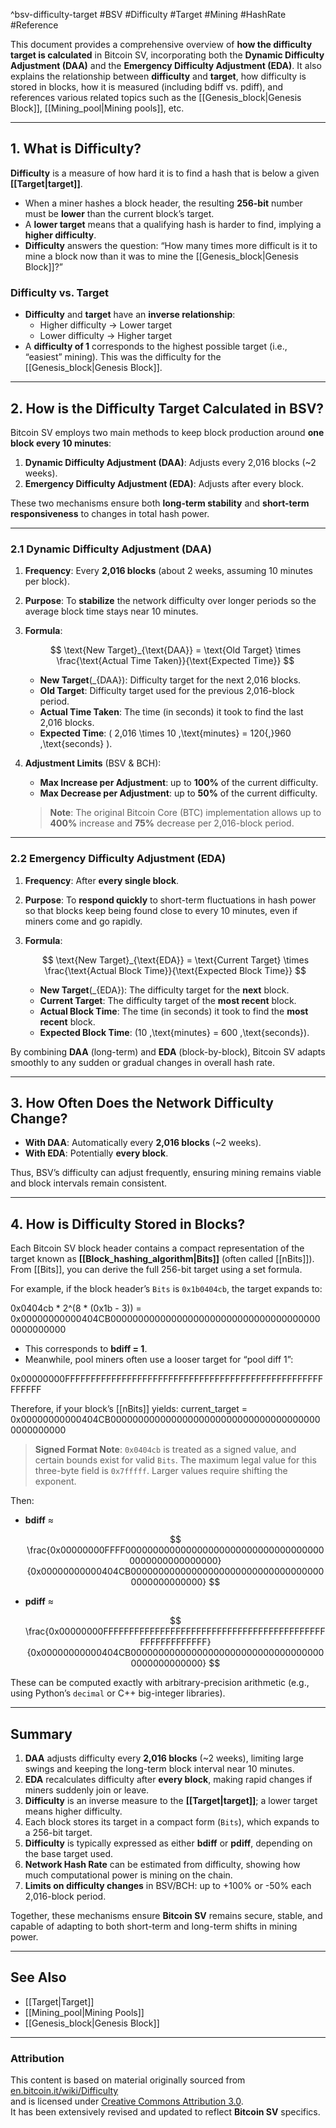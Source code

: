 
^bsv-difficulty-target
#BSV #Difficulty #Target #Mining #HashRate #Reference

This document provides a comprehensive overview of **how the difficulty target is calculated** in Bitcoin SV, incorporating both the **Dynamic Difficulty Adjustment (DAA)** and the **Emergency Difficulty Adjustment (EDA)**. It also explains the relationship between **difficulty** and **target**, how difficulty is stored in blocks, how it is measured (including bdiff vs. pdiff), and references various related topics such as the [[Genesis_block|Genesis Block]], [[Mining_pool|Mining pools]], etc.

---

## 1. What is Difficulty?

**Difficulty** is a measure of how hard it is to find a hash that is below a given **[[Target|target]]**.  

- When a miner hashes a block header, the resulting **256-bit** number must be **lower** than the current block’s target.
- A **lower target** means that a qualifying hash is harder to find, implying a **higher difficulty**.
- **Difficulty** answers the question: “How many times more difficult is it to mine a block now than it was to mine the [[Genesis_block|Genesis Block]]?”

### Difficulty vs. Target

- **Difficulty** and **target** have an **inverse relationship**:
  - Higher difficulty → Lower target
  - Lower difficulty → Higher target
- A **difficulty of 1** corresponds to the highest possible target (i.e., “easiest” mining). This was the difficulty for the [[Genesis_block|Genesis Block]].

---

## 2. How is the Difficulty Target Calculated in BSV?

Bitcoin SV employs two main methods to keep block production around **one block every 10 minutes**:

1. **Dynamic Difficulty Adjustment (DAA)**: Adjusts every 2,016 blocks (~2 weeks).
2. **Emergency Difficulty Adjustment (EDA)**: Adjusts after every block.

These two mechanisms ensure both **long-term stability** and **short-term responsiveness** to changes in total hash power.

---

### 2.1 Dynamic Difficulty Adjustment (DAA)

1. **Frequency**: Every **2,016 blocks** (about 2 weeks, assuming 10 minutes per block).  
2. **Purpose**: To **stabilize** the network difficulty over longer periods so the average block time stays near 10 minutes.  
3. **Formula**:

   $$
   \text{New Target}_{\text{DAA}} 
   = \text{Old Target} \times 
     \frac{\text{Actual Time Taken}}{\text{Expected Time}}
   $$

   - **New Target**\(_{DAA}\): Difficulty target for the next 2,016 blocks.
   - **Old Target**: Difficulty target used for the previous 2,016-block period.
   - **Actual Time Taken**: The time (in seconds) it took to find the last 2,016 blocks.
   - **Expected Time**: \( 2,016 \times 10 \,\text{minutes} = 120{,}960 \,\text{seconds} \).

4. **Adjustment Limits** (BSV & BCH):  
   - **Max Increase per Adjustment**: up to **100%** of the current difficulty.  
   - **Max Decrease per Adjustment**: up to **50%** of the current difficulty.

   > **Note**: The original Bitcoin Core (BTC) implementation allows up to **400%** increase and **75%** decrease per 2,016-block period.

---

### 2.2 Emergency Difficulty Adjustment (EDA)

1. **Frequency**: After **every single block**.  
2. **Purpose**: To **respond quickly** to short-term fluctuations in hash power so that blocks keep being found close to every 10 minutes, even if miners come and go rapidly.  
3. **Formula**:

   $$
   \text{New Target}_{\text{EDA}} 
   = \text{Current Target} \times 
     \frac{\text{Actual Block Time}}{\text{Expected Block Time}}
   $$

   - **New Target**\(_{EDA}\): The difficulty target for the **next** block.
   - **Current Target**: The difficulty target of the **most recent** block.
   - **Actual Block Time**: The time (in seconds) it took to find the **most recent** block.
   - **Expected Block Time**: \(10 \,\text{minutes} = 600 \,\text{seconds}\).

By combining **DAA** (long-term) and **EDA** (block-by-block), Bitcoin SV adapts smoothly to any sudden or gradual changes in overall hash rate.

---

## 3. How Often Does the Network Difficulty Change?

- **With DAA**: Automatically every **2,016 blocks** (~2 weeks).
- **With EDA**: Potentially **every block**.

Thus, BSV’s difficulty can adjust frequently, ensuring mining remains viable and block intervals remain consistent.

---

## 4. How is Difficulty Stored in Blocks?

Each Bitcoin SV block header contains a compact representation of the target known as **[[Block_hashing_algorithm|Bits]]** (often called [[nBits]]). From [[Bits]], you can derive the full 256-bit target using a set formula.

For example, if the block header’s `Bits` is `0x1b0404cb`, the target expands to:

0x0404cb * 2^(8 * (0x1b - 3)) = 0x00000000000404CB000000000000000000000000000000000000000000000000


- This corresponds to **bdiff = 1**.  
- Meanwhile, pool miners often use a looser target for “pool diff 1”:

0x00000000FFFFFFFFFFFFFFFFFFFFFFFFFFFFFFFFFFFFFFFFFFFFFFFFFFFFFFFF

Therefore, if your block’s [[nBits]] yields:
current_target = 0x00000000000404CB000000000000000000000000000000000000000000000000

> **Signed Format Note**: `0x0404cb` is treated as a signed value, and certain bounds exist for valid `Bits`. The maximum legal value for this three-byte field is `0x7fffff`. Larger values require shifting the exponent.


Then:

- **bdiff** ≈

  $$
  \frac{0x00000000FFFF0000000000000000000000000000000000000000000000000000}
       {0x00000000000404CB000000000000000000000000000000000000000000000000}
  $$

- **pdiff** ≈

  $$
  \frac{0x00000000FFFFFFFFFFFFFFFFFFFFFFFFFFFFFFFFFFFFFFFFFFFFFFFFFFFFFFFF}
       {0x00000000000404CB000000000000000000000000000000000000000000000000}
  $$

These can be computed exactly with arbitrary-precision arithmetic (e.g., using Python’s `decimal` or C++ big-integer libraries).

---

## Summary

1. **DAA** adjusts difficulty every **2,016 blocks** (~2 weeks), limiting large swings and keeping the long-term block interval near 10 minutes.  
2. **EDA** recalculates difficulty after **every block**, making rapid changes if miners suddenly join or leave.  
3. **Difficulty** is an inverse measure to the **[[Target|target]]**; a lower target means higher difficulty.  
4. Each block stores its target in a compact form (`Bits`), which expands to a 256-bit target.  
5. **Difficulty** is typically expressed as either **bdiff** or **pdiff**, depending on the base target used.  
6. **Network Hash Rate** can be estimated from difficulty, showing how much computational power is mining on the chain.  
7. **Limits on difficulty changes** in BSV/BCH: up to +100% or -50% each 2,016-block period.  

Together, these mechanisms ensure **Bitcoin SV** remains secure, stable, and capable of adapting to both short-term and long-term shifts in mining power.

---

## See Also
- [[Target|Target]]
- [[Mining_pool|Mining Pools]]
- [[Genesis_block|Genesis Block]]

---

### Attribution

This content is based on material originally sourced from  
[en.bitcoin.it/wiki/Difficulty](https://en.bitcoin.it/wiki/Difficulty)  
and is licensed under [Creative Commons Attribution 3.0](https://creativecommons.org/licenses/by/3.0/).  
It has been extensively revised and updated to reflect **Bitcoin SV** specifics.




